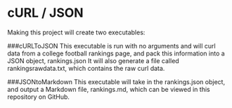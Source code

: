 # cURL / JSON

Making this project will create two executables:

###cURLToJSON
This executable is run with no arguments and will curl data from a college football rankings page, and pack this information into a JSON object, rankings.json
It will also generate a file called rankingsrawdata.txt, which contains the raw curl data.

###JSONtoMarkdown
This executable will take in the rankings.json object, and output a Markdown file, rankings.md, which can be viewed in this repository on GitHub.
